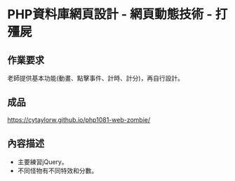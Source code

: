 # PHP資料庫網頁設計 - 網頁動態技術 - 打殭屍

## 作業要求
老師提供基本功能(動畫、點擊事件、計時、計分)，再自行設計。

## 成品
<https://cytaylorw.github.io/php1081-web-zombie/>

## 內容描述
- 主要練習jQuery。
- 不同怪物有不同特效和分數。
